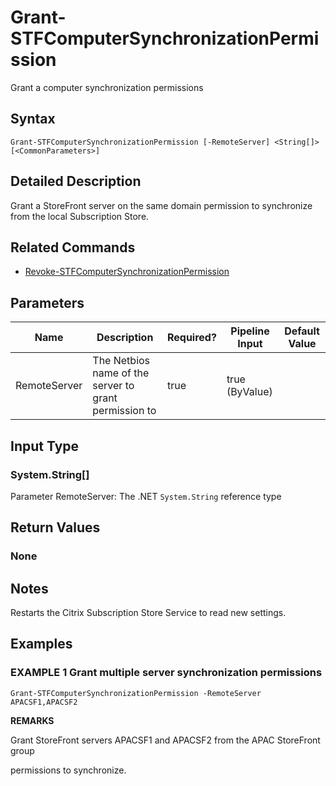 ﻿# Grant-STFComputerSynchronizationPermission

Grant a computer synchronization permissions

## Syntax

```
Grant-STFComputerSynchronizationPermission [-RemoteServer] <String[]> [<CommonParameters>]
```

## Detailed Description

Grant a StoreFront server on the same domain permission to synchronize from the local Subscription Store.

## Related Commands

* [Revoke-STFComputerSynchronizationPermission](Revoke-STFComputerSynchronizationPermission.md)

## Parameters

| Name   | Description | Required? | Pipeline Input | Default Value |
| --- | --- | --- | --- | --- |
|RemoteServer|The Netbios name of the server to grant permission to|true|true (ByValue)| |

## Input Type

### System.String[]

Parameter RemoteServer: The .NET `System.String` reference type

## Return Values

### None

## Notes

Restarts the Citrix Subscription Store Service to read new settings.

## Examples

### EXAMPLE 1 Grant multiple server synchronization permissions

```
Grant-STFComputerSynchronizationPermission -RemoteServer APACSF1,APACSF2
```

**REMARKS**

Grant StoreFront servers APACSF1 and APACSF2 from the APAC StoreFront group 

permissions to synchronize.
